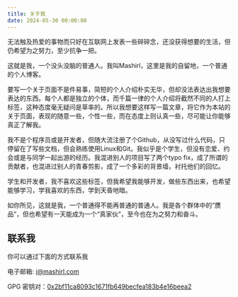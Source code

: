```yaml
---
title: 关于我
date: 2024-05-30 00:00:00
---
```


无法触及热爱的事物而只好在互联网上发表一些碎碎念，还没获得想要的生活，但仍希望为之努力，至少抗争一把。

这就是我，一个没头没脑的普通人。我叫Mashirl，这里是我的自留地，一个普通的个人博客。

要写一个关于页面不是件易事，简短的个人介绍朴实无华，但却没法表达出我想要表达的东西。每个人都是独立的个体，而千篇一律的个人介绍将截然不同的人打上标签，这种态度毫无疑问是草率的。所以我想要这样写一篇文章，将它作为本站的关于页面，表现的随意一些，个性一些，而在态度上则认真一些，尽可能让你能够真正了解我。

我不是个程序员或是开发者，但随大流注册了个Github，从没写过什么代码，只停留在了写些文档，但会熟练使用Linux和Git。我似乎是个学生，但没有恋爱、约会或是与同学一起出游的经历。我混进别人的项目写了两个typo fix，成了所谓的贡献者，也混进过别人的青春剪影，成了一个多彩的背景墙，衬托他们的回忆。

学生和开发者，我不喜欢这些标签，但我希望我能够开发，做些东西出来，也希望能够学习，学我喜欢的东西，学到天昏地暗。

如你所见，这就是我，一个普通得不能再普通的普通人。我是各个群体中的“赝品”，但也希望有一天能成为一个“真家伙”，至今也在为之努力和奋斗。

## 联系我

你可以通过下面的方式联系我

电子邮箱: [i@mashirl.com](mailto:i@mashirl.com)

GPG 密钥对：[0x2bf11ca8093c1671fb649becfea183b4e16beea2](https://keyserver.ubuntu.com/pks/lookup?op=get&search=0x2bf11ca8093c1671fb649becfea183b4e16beea2)
